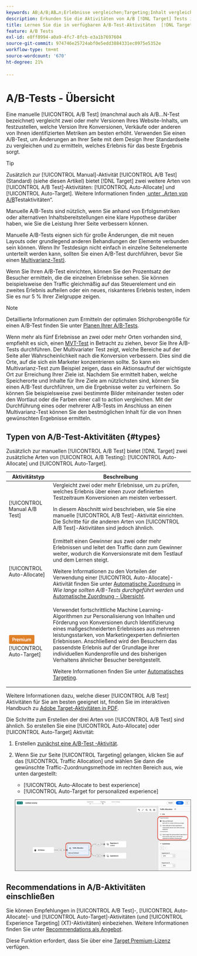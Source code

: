 ```yaml
---
keywords: AB;A/B;AB…n;Erlebnisse vergleichen;Targeting;Inhalt vergleichen;Automatisches Targeting;Automatische Zuordnung
description: Erkunden Sie die Aktivitäten von A/B [!DNL Target] Tests in [!UICONTROL Manual], [!UICONTROL Auto-Allocate] und [!UICONTROL Auto-Target].
title: Lernen Sie die in verfügbaren A/B-Test-Aktivitäten  [!DNL Target].
feature: A/B Tests
exl-id: e8ff8994-a0a9-4fc7-8fcb-e3a1b7697604
source-git-commit: 974746e25724abf0e5edd3884331ec0975e5352e
workflow-type: tm+mt
source-wordcount: '670'
ht-degree: 21%

---
```


# A/B-Tests - Übersicht

Eine manuelle [!UICONTROL A/B Test] (manchmal auch als A/B…N-Test bezeichnet) vergleicht zwei oder mehr Versionen Ihres Website-Inhalts, um festzustellen, welche Version Ihre Konversionen, Verkäufe oder anderen von Ihnen identifizierten Metriken am besten erhöht. Verwenden Sie einen A/B-Test, um Änderungen an Ihrer Seite mit dem Design Ihrer Standardseite zu vergleichen und zu ermitteln, welches Erlebnis für das beste Ergebnis sorgt.

>[!TIP]
>
>Zusätzlich zur [!UICONTROL Manual]-Aktivität [!UICONTROL A/B Test] (Standard) (siehe diesen Artikel) bietet [!DNL Target] zwei weitere Arten von [!UICONTROL A/B Test]-Aktivitäten: [!UICONTROL Auto-Allocate] und [!UICONTROL Auto-Target]. Weitere Informationen finden [&#x200B; unter „Arten von A/B](#types)Testaktivitäten“.

Manuelle A/B-Tests sind nützlich, wenn Sie anhand von Erfolgsmetriken oder alternativen Inhaltsbereitstellungen eine klare Hypothese darüber haben, wie Sie die Leistung Ihrer Seite verbessern können.

Manuelle A/B-Tests eignen sich für große Änderungen, die mit neuen Layouts oder grundlegend anderen Behandlungen der Elemente verbunden sein können. Wenn Ihr Testdesign nicht einfach in einzelne Seitenelemente unterteilt werden kann, sollten Sie einen A/B-Test durchführen, bevor Sie einen [Multivarianz-Test) &#x200B;](/help/main/c-activities/c-multivariate-testing/multivariate-testing.md).

Wenn Sie Ihren A/B-Test einrichten, können Sie den Prozentsatz der Besucher ermitteln, die die einzelnen Erlebnisse sehen. Sie können beispielsweise den Traffic gleichmäßig auf das Steuerelement und ein zweites Erlebnis aufteilen oder ein neues, riskanteres Erlebnis testen, indem Sie es nur 5 % Ihrer Zielgruppe zeigen.

>[!NOTE]
>
>Detaillierte Informationen zum Ermitteln der optimalen Stichprobengröße für einen A/B-Test finden Sie unter [Planen Ihrer A/B-Tests](/help/main/c-activities/t-test-ab/sample-size-determination.md).

Wenn mehr als fünf Erlebnisse an zwei oder mehr Orten vorhanden sind, empfiehlt es sich, einen [MVT-Test](/help/main/c-activities/c-multivariate-testing/multivariate-testing.md) in Betracht zu ziehen, bevor Sie Ihre A/B-Tests durchführen. Der Multivariater Test zeigt, welche Bereiche auf der Seite aller Wahrscheinlichkeit nach die Konversion verbessern. Dies sind die Orte, auf die sich ein Marketer konzentrieren sollte. So kann ein Multivarianz-Test zum Beispiel zeigen, dass ein Aktionsaufruf der wichtigste Ort zur Erreichung Ihrer Ziele ist. Nachdem Sie ermittelt haben, welche Speicherorte und Inhalte für Ihre Ziele am nützlichsten sind, können Sie einen A/B-Test durchführen, um die Ergebnisse weiter zu verfeinern. So können Sie beispielsweise zwei bestimmte Bilder miteinander testen oder den Wortlaut oder die Farben einer call to action vergleichen. Mit der Durchführung eines oder mehrerer A/B-Tests im Anschluss an einen Multivarianz-Test können Sie den bestmöglichen Inhalt für die von Ihnen gewünschten Ergebnisse ermitteln.

## Typen von A/B-Test-Aktivitäten {#types}

Zusätzlich zur manuellen [!UICONTROL A/B Test] bietet [!DNL Target] zwei zusätzliche Arten von [!UICONTROL A/B Testing]: [!UICONTROL Auto-Allocate] und [!UICONTROL Auto-Target].

| Aktivitätstyp | Beschreibung |
| --- | --- |
| [!UICONTROL Manual A/B Test] | Vergleicht zwei oder mehr Erlebnisse, um zu prüfen, welches Erlebnis über einen zuvor definierten Testzeitraum Konversionen am meisten verbessert.<P>In diesem Abschnitt wird beschrieben, wie Sie eine manuelle [!UICONTROL A/B Test]-Aktivität einrichten. Die Schritte für die anderen Arten von [!UICONTROL A/B Test]-Aktivitäten sind jedoch ähnlich. |
| [!UICONTROL Auto-Allocate] | Ermittelt einen Gewinner aus zwei oder mehr Erlebnissen und leitet den Traffic dann zum Gewinner weiter, wodurch die Konversionsrate mit dem Testlauf und dem Lernen steigt.<P>Weitere Informationen zu den Vorteilen der Verwendung einer [!UICONTROL Auto-Allocate]-Aktivität finden Sie unter [Automatische Zuordnung](/help/main/c-activities/t-test-ab/sample-size-determination.md#auto-allocate) in *Wie lange sollten A/B-Tests durchgeführt werden* und [Automatische Zuordnung - Übersicht](/help/main/c-activities/automated-traffic-allocation/automated-traffic-allocation.md). |
| ![Premium-Badge](/help/main/assets/premium.png) [!UICONTROL Auto-Target] | Verwendet fortschrittliche Machine Learning-Algorithmen zur Personalisierung von Inhalten und Förderung von Konversionen durch Identifizierung eines maßgeschneiderten Erlebnisses aus mehreren leistungsstarken, von Marketingexperten definierten Erlebnissen. Anschließend wird den Besuchern das passendste Erlebnis auf der Grundlage ihrer individuellen Kundenprofile und des bisherigen Verhaltens ähnlicher Besucher bereitgestellt.<P>Weitere Informationen finden Sie unter [Automatisches Targeting](/help/main/c-activities/auto-target/auto-target-to-optimize.md). |

Weitere Informationen dazu, welche dieser [!UICONTROL A/B Test] Aktivitäten für Sie am besten geeignet ist, finden Sie im interaktiven Handbuch zu [Adobe Target-Aktivitäten in PDF](/help/main/c-activities/target-activities-guide.md).

Die Schritte zum Erstellen der drei Arten von [!UICONTROL A/B Test] sind ähnlich. So erstellen Sie eine [!UICONTROL Auto-Allocate] oder [!UICONTROL Auto-Target] Aktivität:

1. Erstellen [&#x200B; zunächst eine A/B-Test -Aktivität](/help/main/c-activities/t-test-ab/t-test-create-ab/test-create-ab.md).
1. Wenn Sie zur Seite [!UICONTROL Targeting] gelangen, klicken Sie auf das [!UICONTROL Traffic Allocation] und wählen Sie dann die gewünschte Traffic-Zuordnungsmethode im rechten Bereich aus, wie unten dargestellt:

   * [!UICONTROL Auto-Allocate to best experience]
   * [!UICONTROL Auto-Target for personalized experience]

   ![Einstellungen der Traffic-Zuordnungsmethode](/help/main/c-activities/t-test-ab/t-test-create-ab/assets/traffic-allocation-method-new.png)

## Recommendations in A/B-Aktivitäten einschließen

Sie können Empfehlungen in [!UICONTROL A/B Test]-, [!UICONTROL Auto-Allocate]- und [!UICONTROL Auto-Target]-Aktivitäten (und [!UICONTROL Experience Targeting] (XT)-Aktivitäten) einbeziehen. Weitere Informationen finden Sie unter [Recommendations als Angebot](/help/main/c-recommendations/recommendations-as-an-offer.md).

Diese Funktion erfordert, dass Sie über eine [Target Premium-Lizenz](/help/main/c-intro/intro.md#premium) verfügen.

